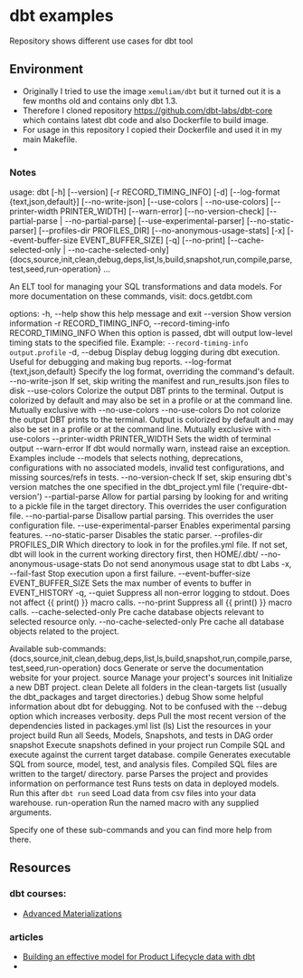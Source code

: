 # dbt examples
Repository shows different use cases for dbt tool

## Environment
* Originally I tried to use the image `xemuliam/dbt` but it turned out it is a few months old and contains only dbt 1.3.
* Therefore I cloned repository https://github.com/dbt-labs/dbt-core which contains latest dbt code and also Dockerfile to build image.
* For usage in this repository I copied their Dockerfile and used it in my main Makefile.
*

### Notes

usage: dbt [-h] [--version] [-r RECORD_TIMING_INFO] [-d] [--log-format {text,json,default}] [--no-write-json] [--use-colors | --no-use-colors] [--printer-width PRINTER_WIDTH]
           [--warn-error] [--no-version-check] [--partial-parse | --no-partial-parse] [--use-experimental-parser] [--no-static-parser] [--profiles-dir PROFILES_DIR]
           [--no-anonymous-usage-stats] [-x] [--event-buffer-size EVENT_BUFFER_SIZE] [-q] [--no-print] [--cache-selected-only | --no-cache-selected-only]
           {docs,source,init,clean,debug,deps,list,ls,build,snapshot,run,compile,parse,test,seed,run-operation} ...

An ELT tool for managing your SQL transformations and data models. For more documentation on these commands, visit: docs.getdbt.com

options:
  -h, --help            show this help message and exit
  --version             Show version information
  -r RECORD_TIMING_INFO, --record-timing-info RECORD_TIMING_INFO
                        When this option is passed, dbt will output low-level timing stats to the specified file. Example: `--record-timing-info output.profile`
  -d, --debug           Display debug logging during dbt execution. Useful for debugging and making bug reports.
  --log-format {text,json,default}
                        Specify the log format, overriding the command's default.
  --no-write-json       If set, skip writing the manifest and run_results.json files to disk
  --use-colors          Colorize the output DBT prints to the terminal. Output is colorized by default and may also be set in a profile or at the command line. Mutually exclusive
                        with --no-use-colors
  --no-use-colors       Do not colorize the output DBT prints to the terminal. Output is colorized by default and may also be set in a profile or at the command line. Mutually
                        exclusive with --use-colors
  --printer-width PRINTER_WIDTH
                        Sets the width of terminal output
  --warn-error          If dbt would normally warn, instead raise an exception. Examples include --models that selects nothing, deprecations, configurations with no associated
                        models, invalid test configurations, and missing sources/refs in tests.
  --no-version-check    If set, skip ensuring dbt's version matches the one specified in the dbt_project.yml file ('require-dbt-version')
  --partial-parse       Allow for partial parsing by looking for and writing to a pickle file in the target directory. This overrides the user configuration file.
  --no-partial-parse    Disallow partial parsing. This overrides the user configuration file.
  --use-experimental-parser
                        Enables experimental parsing features.
  --no-static-parser    Disables the static parser.
  --profiles-dir PROFILES_DIR
                        Which directory to look in for the profiles.yml file. If not set, dbt will look in the current working directory first, then HOME/.dbt/
  --no-anonymous-usage-stats
                        Do not send anonymous usage stat to dbt Labs
  -x, --fail-fast       Stop execution upon a first failure.
  --event-buffer-size EVENT_BUFFER_SIZE
                        Sets the max number of events to buffer in EVENT_HISTORY
  -q, --quiet           Suppress all non-error logging to stdout. Does not affect {{ print() }} macro calls.
  --no-print            Suppress all {{ print() }} macro calls.
  --cache-selected-only
                        Pre cache database objects relevant to selected resource only.
  --no-cache-selected-only
                        Pre cache all database objects related to the project.

Available sub-commands:
  {docs,source,init,clean,debug,deps,list,ls,build,snapshot,run,compile,parse,test,seed,run-operation}
    docs                Generate or serve the documentation website for your project.
    source              Manage your project's sources
    init                Initialize a new DBT project.
    clean               Delete all folders in the clean-targets list (usually the dbt_packages and target directories.)
    debug               Show some helpful information about dbt for debugging. Not to be confused with the --debug option which increases verbosity.
    deps                Pull the most recent version of the dependencies listed in packages.yml
    list (ls)           List the resources in your project
    build               Run all Seeds, Models, Snapshots, and tests in DAG order
    snapshot            Execute snapshots defined in your project
    run                 Compile SQL and execute against the current target database.
    compile             Generates executable SQL from source, model, test, and analysis files. Compiled SQL files are written to the target/ directory.
    parse               Parses the project and provides information on performance
    test                Runs tests on data in deployed models. Run this after `dbt run`
    seed                Load data from csv files into your data warehouse.
    run-operation       Run the named macro with any supplied arguments.

Specify one of these sub-commands and you can find more help from there.

## Resources

### dbt courses:
* [Advanced Materializations](https://courses.getdbt.com/courses/take/advanced-materializations)

### articles
* [Building an effective model for Product Lifecycle data with dbt](https://medium.com/@george.apps_98339/building-an-effective-model-for-product-lifecycle-data-with-dbt-7b959c4c8836)
*